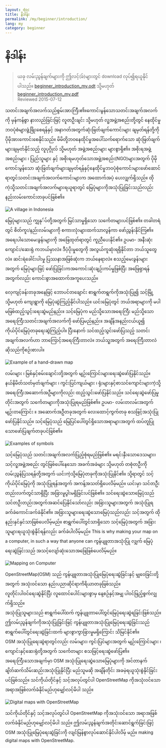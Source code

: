 ```yaml
---
layout: doc
title: နိဒါန်း
permalink: /my/beginner/introduction/
lang: my
category: beginner
---
```


နိဒါန်း
============

> ယခု လမ်းညွန်ချက်များကို ဤလင့်(ခ်)များတွင် download လုပ်၍ရယူနိုင်ပါသည်။ [beginner_introduction_my.odt](/files/beginner_introduction_my.odt) သို့မဟုတ် [beginner_introduction_my.pdf](/files/beginner_introduction_my.pdf)  
> Reviewed 2015-07-12  

သတင်းအချက်အလက်သည်စွမ်းအားကြီး၏။ကောင်းမွန်သောသတင်းအချက်အလက်ကို မှန်ကန်စွာ
နားလည်ခြင်းဖြင့် လူတဦးချင်း သို့မဟုတ် လူ့အဖွဲ့အစည်းတို့တွင် နေထိုင်မှုဘဝပုံစံများဖွံ့ဖြိုးစေရန်နှင့်
အနာဂတ်အတွက်ဆုံးဖြတ်ချက်ကောင်းများ ချမှတ်ရန်တို့ကို ပိုမိုအားကောင်းစေနိုင်သည်။ 
မိမိတို့ဘဝနေထိုင်မှုအပေါ်သက်ရောက်သော ဆုံးဖြတ်ချက်များချမှတ်နိုင်သည့် လူပုဂ္ဂိုလ် သို့မဟုတ် အဖွဲ့အစည်းများ များစွာရှိ၏။
အစိုးရအဖွဲ့အစည်းများ ၊ ပြည်သူများ နှင့် အစိုးရမဟုတ်သောအဖွဲ့အစည်း(NGO)များအတွက် ပိုမိုကောင်းမွန်သော
ဆုံးဖြတ်ချက်များချမှတ်ရန်နှင့်နေထိုင်မှုဘဝပုံစုံကောင်းများဖော်ဆောင်ရာတွင်သတင်းအချက်အလက်ကောင်းများက အထောက်အပံ့ ပေးလျှက်ရှိသည်။
ထိုကဲ့သို့သတင်းအချက်အလက်များရယူရာတွင် မြေပုံများကိုအသုံးပြုခြင်းသည်လည်း နည်းလမ်းကောင်းတခုပင်ဖြစ်၏။ 

![A village in Indonesia][]

မြေပုံများသည် ကျွှနု်ပ်တို့အတွက် မြင်သာမှုရှိသော သင်္ကေတများပင်ဖြစ်၏။ တခါတရံတွင် 
စိတ်ကူး/နည်းလမ်းများကို စကားလုံးများထက်သာလွန်ကာ ဖော်ညွှန်းနိုင်ကြ၏။
အရေးပါသောမေးခွန်းများကို အဖြေထုတ်ရာတွင် ကူညီပေးနိုင်၏။ ဥပမာ- အနီးဆုံးကျောင်း/ဆေးရုံ ကဘယ်မှာလဲ။ 
ဒီပံ့ပိုးမှုတွေကို အလွယ်ကူဆုံးရရှိနိုင်တာ ဘယ်သူတွေလဲ။ ဆင်းရဲခေါင်းပါးမှု ပြဿနာအဖြစ်ဆုံးက ဘယ်နေရာလဲ။ 
စသည့်မေးခွန်းများအတွက် မြေပုံများဖြင့် ဖော်ပြခြင်းကအကောင်းဆုံးချဉ်းကပ်မှုဖြစ်ပြီး 
အဖြေရှာရန်အတွက်လည်း ကောင်းစွာအထောက်အကူပေးသည်။ 

လေ့ကျင့်ခန်းတခုအနေဖြင့် ဘောပင်တချောင်း စာရွက်တရွက်ကိုအသုံးပြု၍ သင့်မြို့ သို့မဟုတ် ကျေးရွာကို မြေပုံဆွဲကြည့်နိုင်ပါသည်။ ယင်းမြေပုံတွင် ဘယ်အရာများကို 
မပါမဖြစ်ထည့်သွင့်းရေးဆွဲမည်နည်း။ သင့်မြေပုံက မည်သို့သောအရေးကြီး
မည်သို့သောအရေးကြီးသတင်းအချက်အလက်ကို ဖော်ပြမည်နည်း။ အချိန်အနည်းငယ်ယူ၍ ကိုယ်ပိုင်မြေပုံတခုရေးဆွဲကြည့်ပါ။ 
ပြီးနောက် သင်ထည့်သွင်းဖော်ပြသည့် သတင်းအချက်အလက်ဟာ ဘာကြောင့်အရေးကြီးတာလဲ။
ဘယ်သူ့အတွက် အရေးကြီးတာလဲ ဆိုသည်ကိုစဉ်းစားပါ။

![Example of a hand-drawn map][]

လမ်းများ ၊ မြစ်နှင့်စမ်းချောင်းတို့အတွက် 
မျဉ်းကြောင်းများရေးဆွဲဖော်ပြနိုင်သည်။ 
နယ်နိမိတ်သတ်မှတ်ချက်များ ၊ ကွင်းပြင်ကျယ်များ ၊ ရုံးများနှင့်စာသင်ကျောင်းများကဲ့သို့ အရေးကြီးအဆောက်အဦများကိုလည်း ထည့်သွင်းဖော်ပြနိုင်သည်။
 သင်ရေးဆွဲဖော်ပြမှုတိုင်းအတွက် သင်္ကေတများကိုအသုံးပြုရမည်ဖြစ်၏။ ဥပမာ- လမ်းတလမ်းအတွက် မျဉ်းတကြောင်း ။ အဆောက်အဦတခုအတွက် လေးထောင့်ကွက်တခု စသဖြင့်အသုံးပြုဖော်ပြနိုင်သည်။
သင့်မြေပုံသည် မြေပြင်ပေါ်တွင်ရှိသောအရာများအတွက် 
ထပ်တူပြုသောဖော်ပြချက်တခုပင်ဖြစ်၏။

![Examples of symbols][]

သင့်မြေပုံသည် သတင်းအချက်အလက်ပြည့်စုံရမည်ဖြစ်၏။ 
မရင်းနှီးသောဒေသများ၊ သင့်လူ့အဖွဲ့အစည်း တွင်ဖြစ်ပေါ်နေသော အခက်အခဲများ သို့မဟုတ် တစုံတဦးကိုလမ်းညွှန်ပြသရန်တို့အတွက် ယင်းကဲ့သို့မြေပုံတခုကိုအသုံးပြုနိင်၏။ 
သို့ရာတွင် သင့်ကိုယ်ပိုင်မြေပုံကို အသုံးပြုရန်အတွက် အကန့်အသတ်ရှိပေလိမ့်မည်။
ယင်းမှာ သင်တဦးတည်းလက်တွင်သာရှိပြီး အခြားမူပွါးမရှိခြင်းပင်ဖြစ်၏။ 
သင်ရေးဆွဲသောမြေပုံသည် သင်တဦးတည်းအတွက်အဆင်ပြေနိုင်သော်လည်း အခြားသူများအတွက် အသုံးပြုရ ခက်ခဲကောင်းခက်ခဲနိုင်၏။ 
အခြားသူများရေးဆွဲသောမြေပုံသည်လည်း သင့်အတွက် ထိုနည်းနှင်နှင်သာဖြစ်ပေလိမ့်မည်။ 
စာရွှက်ပေါ်တွင်သာရှိသော သင့်မြေပုံအတွက် အခြားသူများရယူသုံးစွဲနိုင်ရန်လည်း ခက်ခဲပါလိမ့်မည်။ 
This is why making your map on a computer, in such a way that anyone can
ကွန်ပျူတာအသုံးပြု  လျှက်  မြေပုံရေးဆွဲခြင်းသည် အသင့်လျော်ဆုံးသောအဖြေဖြစ်ပေလိမ့်မည်။ 

![Mapping on Computer][]

OpenStreetMap(OSM) သည် ကွန်ပျူတာအသုံးပြုမြေပုံရေးဆွဲခြင်းနှင့် မျှဝေခြင်းတို့အတွက် အသုံးဝင်သော နည်းပညာဆိုင်ရာကိရိယာတခုဖြစ်သည်။  
လူတိုင်းပါ၀င်ရေးဆွဲနိုင်ပြီး လူထောင်ပေါင်းများစွာမှ နေ့စဉ်နှင့်အမျှ ပါ၀င်ဖြည့်စွက်လျှက်ရှိသည်။  
အသုံးပြုသူများသည် စာရွက်ပေါ်ထက် ကွန်ပျူတာပေါ်တွင်မြေပုံရေးဆွဲရခြင်းဖြစ်သည်။  
ဤလမ်းညွန်ချက်ကိုအသုံးပြုခြင်းဖြင့် ကွန်ပျူတာအသုံးပြုမြေပုံရေးဆွဲခြင်းသည် စာရွက်ပေါ်တွင်ရေးဆွဲခြင်းထက် များစွာကွာခြားမှုမရှိကြောင်း သိမြင်နိုင်၏။  
OSM အသုံးပြုရေးဆွဲရာတွင်လည်း လမ်းများ၊ ကွင်းပြင်များအတွက် မျဉ်းကြောင်းများ ၊ 
ကျောင်းနှင့်ဆေးရုံတို့အတွက် သင်္ကေတများ စသဖြင့်ရေးဆွဲဖော်ပြ၏။  
အရေးကြီးသောအချက်မှာ OSM အသုံးပြုရေးဆွဲသောမြေပုံများကို အင်တာနက်ချိတ်ဆက်သိမ်းဆည်းအသုံးပြုနိုင်ပြီး မည်သူမဆို အချိန်တိုင်း အခမဲ့ရယူသုံးစွဲနိုင်ခြင်းပင်ဖြစ်သည်။ 
သင်ကိုယ်တိုင်နှင့် သင့်အလုပ်တွင်ပါ OpenStreetMap ကိုအသုံးဝင်သော အရာအဖြစ်လက်ခံနိုင်မည်ဟုမျှော်လင့်မိပါ သည်။ 

![Digital maps with OpenStreetMap][]

သင်ကိုယ်တိုင်နှင့် သင့်အလုပ်တွင်ပါ OpenStreetMap ကိုအသုံးဝင်သော အရာအဖြစ်လက်ခံနိုင်မည်ဟုမျှော်လင့်မိပါ သည်။ 
ဤလမ်းညွန်ချက်အတိုင်းဆောင်ရွက်ခြင်းဖြင့် OSM အသုံးပြုမြေပုံရေးဆွဲခြင်းကို လျင်မြန်စွာလုပ်ဆောင်နိုင်ပါလိမ့် မည်။
making digital maps with OpenStreetMap.


[A village in Indonesia]: /images/beginner/village-in-indonesia.png
[Example of a hand-drawn map]: /images/beginner/hand-drawn-map.png
[Examples of symbols]: /images/beginner/examples-of-symbols.png
[Mapping on Computer]: /images/beginner/mapping-on-computer.png
[Digital maps with OpenStreetMap]: /images/beginner/digital-maps-with-osm.png